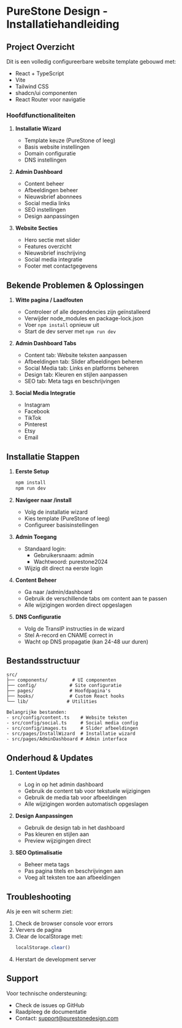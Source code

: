 # PureStone Design - Installatiehandleiding

## Project Overzicht

Dit is een volledig configureerbare website template gebouwd met:
- React + TypeScript
- Vite
- Tailwind CSS
- shadcn/ui componenten
- React Router voor navigatie

### Hoofdfunctionaliteiten

1. **Installatie Wizard**
   - Template keuze (PureStone of leeg)
   - Basis website instellingen
   - Domain configuratie
   - DNS instellingen

2. **Admin Dashboard**
   - Content beheer
   - Afbeeldingen beheer
   - Nieuwsbrief abonnees
   - Social media links
   - SEO instellingen
   - Design aanpassingen

3. **Website Secties**
   - Hero sectie met slider
   - Features overzicht
   - Nieuwsbrief inschrijving
   - Social media integratie
   - Footer met contactgegevens

## Bekende Problemen & Oplossingen

1. **Witte pagina / Laadfouten**
   - Controleer of alle dependencies zijn geïnstalleerd
   - Verwijder node_modules en package-lock.json
   - Voer `npm install` opnieuw uit
   - Start de dev server met `npm run dev`

2. **Admin Dashboard Tabs**
   - Content tab: Website teksten aanpassen
   - Afbeeldingen tab: Slider afbeeldingen beheren
   - Social Media tab: Links en platforms beheren
   - Design tab: Kleuren en stijlen aanpassen
   - SEO tab: Meta tags en beschrijvingen

3. **Social Media Integratie**
   - Instagram
   - Facebook
   - TikTok
   - Pinterest
   - Etsy
   - Email

## Installatie Stappen

1. **Eerste Setup**
   ```bash
   npm install
   npm run dev
   ```

2. **Navigeer naar /install**
   - Volg de installatie wizard
   - Kies template (PureStone of leeg)
   - Configureer basisinstellingen

3. **Admin Toegang**
   - Standaard login:
     - Gebruikersnaam: admin
     - Wachtwoord: purestone2024
   - Wijzig dit direct na eerste login

4. **Content Beheer**
   - Ga naar /admin/dashboard
   - Gebruik de verschillende tabs om content aan te passen
   - Alle wijzigingen worden direct opgeslagen

5. **DNS Configuratie**
   - Volg de TransIP instructies in de wizard
   - Stel A-record en CNAME correct in
   - Wacht op DNS propagatie (kan 24-48 uur duren)

## Bestandsstructuur

```
src/
├── components/         # UI componenten
├── config/            # Site configuratie
├── pages/             # Hoofdpagina's
├── hooks/             # Custom React hooks
└── lib/              # Utilities

Belangrijke bestanden:
- src/config/content.ts    # Website teksten
- src/config/social.ts     # Social media config
- src/config/images.ts     # Slider afbeeldingen
- src/pages/InstallWizard  # Installatie wizard
- src/pages/AdminDashboard # Admin interface
```

## Onderhoud & Updates

1. **Content Updates**
   - Log in op het admin dashboard
   - Gebruik de content tab voor tekstuele wijzigingen
   - Gebruik de media tab voor afbeeldingen
   - Alle wijzigingen worden automatisch opgeslagen

2. **Design Aanpassingen**
   - Gebruik de design tab in het dashboard
   - Pas kleuren en stijlen aan
   - Preview wijzigingen direct

3. **SEO Optimalisatie**
   - Beheer meta tags
   - Pas pagina titels en beschrijvingen aan
   - Voeg alt teksten toe aan afbeeldingen

## Troubleshooting

Als je een wit scherm ziet:
1. Check de browser console voor errors
2. Ververs de pagina
3. Clear de localStorage met:
   ```javascript
   localStorage.clear()
   ```
4. Herstart de development server

## Support

Voor technische ondersteuning:
- Check de issues op GitHub
- Raadpleeg de documentatie
- Contact: support@purestonedesign.com